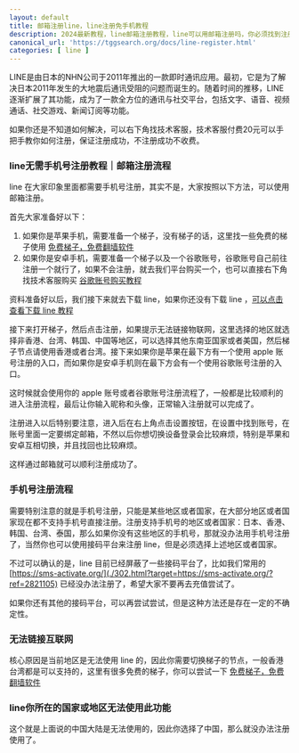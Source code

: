 ```yaml
---
layout: default
title: 邮箱注册line，line注册免手机教程
description: 2024最新教程，line邮箱注册教程，line可以用邮箱注册吗，你必须找到注册的方法，因为很多地区是没办法使用手机号注册的，那么有没有不用手机号注册的方法呢？注册提示无法链接互联网解决。line你所在的国家或地区无法使用此功能怎么解决。
canonical_url: 'https://tggsearch.org/docs/line-register.html'
categories: [ line ]
---
```

LINE是由日本的NHN公司于2011年推出的一款即时通讯应用。最初，它是为了解决日本2011年发生的大地震后通讯受阻的问题而诞生的。随着时间的推移，LINE逐渐扩展了其功能，成为了一款全方位的通讯与社交平台，包括文字、语音、视频通话、社交游戏、新闻订阅等功能。

<p class="red-text-word">
如果你还是不知道如何解决，可以右下角找技术客服，技术客服付费20元可以手把手教你如何注册，保证注册成功，不注册成功不收费。
</p>

### line无需手机号注册教程｜邮箱注册流程
line 在大家印象里面都需要手机号注册，其实不是，大家按照以下方法，可以使用邮箱注册。

首先大家准备好以下：
1. 如果你是苹果手机，需要准备一个梯子，没有梯子的话，这里找一些免费的梯子使用 [免费梯子，免费翻墙软件](./vpn-kl.html)
2. 如果你是安卓手机，需要准备一个梯子以及一个谷歌账号，谷歌账号自己前往注册一个就行了，如果不会注册，就去我们平台购买一个，也可以直接右下角找技术客服购买 [谷歌账号购买教程](./302.html?target=https://tggsearch.shop/)

资料准备好以后，我们接下来就去下载 line，如果你还没有下载 line ，[可以点击查看下载 line 教程](./line-download.html)

接下来打开梯子，然后点击注册，如果提示无法链接物联网，这里选择的地区就选择非香港、台湾、韩国、中国等地区，可以选择其他东南亚国家或者美国，然后梯子节点请使用香港或者台湾。接下来如果你是苹果在最下方有一个使用 apple 账号注册的入口，而如果你是安卓手机则在最下方会有一个使用谷歌账号注册的入口。

这时候就会使用你的 apple 账号或者谷歌账号注册流程了，一般都是比较顺利的进入注册流程，最后让你输入昵称和头像，正常输入注册就可以完成了。

注册进入以后特别要注意，进入后在右上角点击设置按钮，在设置中找到账号，在账号里面一定要绑定邮箱，不然以后你想切换设备登录会比较麻烦，特别是苹果和安卓互相切换，并且找回也比较麻烦。

这样通过邮箱就可以顺利注册成功了。

### 手机号注册流程
需要特别注意的就是手机号注册，只能是某些地区或者国家，在大部分地区或者国家现在都不支持手机号直接注册。注册支持手机号的地区或者国家：日本、香港、韩国、台湾、泰国，那么如果你没有这些地区的手机号，那就没办法用手机号注册了，当然你也可以使用接码平台来注册 line，但是必须选择上述地区或者国家。

不过可以确认的是，line 目前已经屏蔽了一些接码平台了，比如我们常用的 [https://sms-activate.org/](./302.html?target=https://sms-activate.org/?ref=2821105) 已经没办法注册了，希望大家不要再去充值尝试了。

如果你还有其他的接码平台，可以再尝试尝试，但是这种方法还是存在一定的不确定性。

### 无法链接互联网
核心原因是当前地区是无法使用 line 的，因此你需要切换梯子的节点，一般香港台湾都是可以支持的，这里有很多免费的梯子，你可以尝试一下 [免费梯子，免费翻墙软件](./vpn-kl.html)

### line你所在的国家或地区无法使用此功能
这个就是上面说的中国大陆是无法使用的，因此你选择了中国，那么就没办法注册使用了。